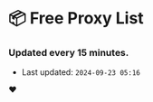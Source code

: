 # :package: Free Proxy List
### Updated every 15 minutes.

- Last updated: `2024-09-23 05:16`

:heart:
